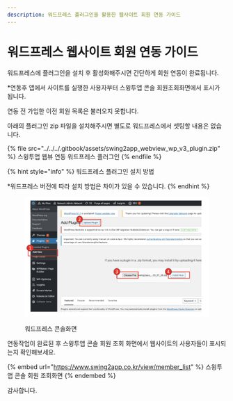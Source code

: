 ```yaml
---
description: 워드프레스 플러그인을 활용한 웹사이트 회원 연동 가이드
---
```


# 워드프레스 웹사이트 회원 연동 가이드

워드프레스에 플러그인을 설치 후 활성화해주시면 간단하게 회원 연동이 완료됩니다.

\*연동후 앱에서 사이트를 실행한 사용자부터 스윙투앱 콘솔 회원조회화면에서 표시가 됩니다.

연동 전 가입한 이전 회원 목록은 불러오지 못합니다.

아래의 플러그인 zip 파일을 설치해주시면 별도로 워드프레스에서 셋팅할 내용은 없습니다.



{% file src="../../../.gitbook/assets/swing2app_webview_wp_v3_plugin.zip" %}
스윙투앱 웹뷰 연동 워드프레스 플러그인
{% endfile %}

{% hint style="info" %}
워드프레스 플러그인 설치 방법

\*워드프레스 버전에 따라 설치 방법은 차이가 있을 수 있습니다.
{% endhint %}

<figure><img src="../../../.gitbook/assets/image (2).png" alt=""><figcaption><p>워드프레스 콘솔화면</p></figcaption></figure>



연동작업이 완료된 후 스윙투앱 콘솔 회원 조회 화면에서 웹사이트의 사용자들이 표시되는지 확인해보세요.

{% embed url="https://www.swing2app.co.kr/view/member_list" %}
스윙투앱 콘솔 회원 조회화면
{% endembed %}

감사합니다.

